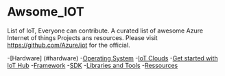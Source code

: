 # Awsome_IOT
List of IoT, Everyone can contribute.
A curated list of awesome Azure Internet of things Projects ans resources. 
Please visit https://github.com/Azure/iot for the official.

-[Hardware] (#hardware)
-[Operating System](#operating-system)
-[IoT Clouds](#iot-clouds)
-[Get started with IoT Hub](#get-started-with-iot-hub)
-[Framework](#framework)
-[SDK](#sdk)
-[Libraries and Tools](#libraries-and-tools)
-[Ressources](#ressources)
